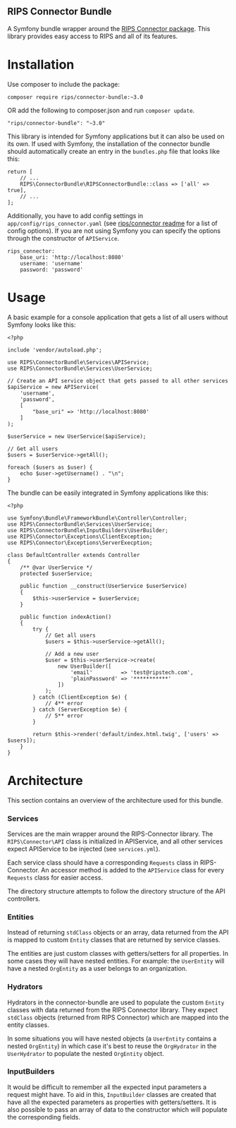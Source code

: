 RIPS Connector Bundle
---

A Symfony bundle wrapper around the [RIPS Connector package](https://github.com/rips/php-connector).
This library provides easy access to RIPS and all of its features.

# Installation

Use composer to include the package:

    composer require rips/connector-bundle:~3.0

OR add the following to composer.json and run `composer update`.

    "rips/connector-bundle": "~3.0"

This library is intended for Symfony applications but it can also be used on its own.
If used with Symfony, the installation of the connector bundle should automatically create an entry in the `bundles.php` file that looks like this:

    return [
        // ...
        RIPS\ConnectorBundle\RIPSConnectorBundle::class => ['all' => true],	
        // ...
    ];

Additionally, you have to add config settings in `app/config/rips_connector.yaml` (see [rips/connector readme](https://github.com/rips/php-connector#user-content-configoptions) for a list of config options).
If you are not using Symfony you can specify the options through the constructor of `APIService`.

    rips_connector:
        base_uri: 'http://localhost:8080'
        username: 'username'
        password: 'password'

# Usage

A basic example for a console application that gets a list of all users without Symfony looks like this:
    
    <?php
    
    include 'vendor/autoload.php';
    
    use RIPS\ConnectorBundle\Services\APIService;
    use RIPS\ConnectorBundle\Services\UserService;
    
    // Create an API service object that gets passed to all other services
    $apiService = new APIService(
        'username',
        'password',
        [
            "base_uri" => 'http://localhost:8080'
        ]
    );
    
    $userService = new UserService($apiService);
    
    // Get all users
    $users = $userService->getAll();
    
    foreach ($users as $user) {
        echo $user->getUsername() . "\n";
    }


The bundle can be easily integrated in Symfony applications like this:

    <?php
    
    use Symfony\Bundle\FrameworkBundle\Controller\Controller;
    use RIPS\ConnectorBundle\Services\UserService;
    use RIPS\ConnectorBundle\InputBuilders\UserBuilder;
    use RIPS\Connector\Exceptions\ClientException;
    use RIPS\Connector\Exceptions\ServerExecption;
    
    class DefaultController extends Controller
    {
        /** @var UserService */
        protected $userService;
        
        public function __construct(UserService $userService)
        {
            $this->userService = $userService;
        }
        
        public function indexAction()
        {
            try {
                // Get all users
                $users = $this->userService->getAll();

                // Add a new user
                $user = $this->userService->create(
                    new UserBuilder([
                    	'email'         => 'test@ripstech.com',
                    	'plainPassword' => '***********'
                    ])
                );
            } catch (ClientException $e) {
                // 4** error
            } catch (ServerException $e) {
                // 5** error
            }
            
            return $this->render('default/index.html.twig', ['users' => $users]);
        }
    }

# Architecture

This section contains an overview of the architecture used for this bundle.

### Services

Services are the main wrapper around the RIPS-Connector library. The `RIPS\Connector\API` class is initialized in APIService, and all other services expect APIService to be injected (see `services.yml`).

Each service class should have a corresponding `Requests` class in RIPS-Connector. An accessor method is added to the `APIService` class for every `Requests` class for easier access.

The directory structure attempts to follow the directory structure of the API controllers.

### Entities

Instead of returning `stdClass` objects or an array, data returned from the API is mapped to custom `Entity` classes that are returned by service classes.

The entities are just custom classes with getters/setters for all properties. In some cases they will have nested entities. For example: the `UserEntity` will have a nested `OrgEntity` as a user belongs to an organization.

### Hydrators

Hydrators in the connector-bundle are used to populate the custom `Entity` classes with data returned from the RIPS Connector library. They expect `stdClass` objects (returned from RIPS Connector) which are mapped into the entity classes.

In some situations you will have nested objects (a `UserEntity` contains a nested `OrgEntity`) in which case it's best to reuse the `OrgHydrator` in the `UserHydrator` to populate the nested `OrgEntity` object.

### InputBuilders

It would be difficult to remember all the expected input parameters a request might have. To aid in this, `InputBuilder` classes are created that have all the expected parameters as properties with getters/setters. It is also possible to pass an array of data to the constructor which will populate the corresponding fields.
